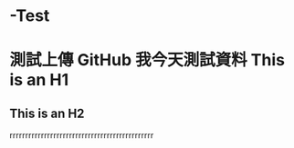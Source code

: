 # -Test
測試上傳 GitHub
我今天測試資料
This is an H1
=============

This is an H2
-------------


rrrrrrrrrrrrrrrrrrrrrrrrrrrrrrrrrrrrrrrrrrrrrr